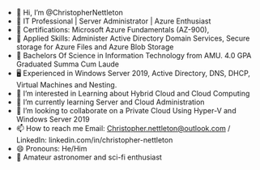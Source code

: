 - 👋 Hi, I’m @ChristopherNettleton
- 🌌 IT Professional | Server Administrator | Azure Enthusiast
- 📜 Certifications: Microsoft Azure Fundamentals (AZ-900),
- 📜 Applied Skills: Administer Active Directory Domain Services,	Secure storage for Azure Files and Azure Blob Storage
- 📘 Bachelors Of Science in Information Technology from AMU. 4.0 GPA Graduated Summa Cum Laude
- 🖥️ Experienced in Windows Server 2019, Active Directory, DNS, DHCP, Virtual Machines and Nesting. 
- 👀 I’m interested in Learning about Hybrid Cloud and Cloud Computing
- 🌱 I’m currently learning Server and Cloud Administration
- 💞️ I’m looking to collaborate on a Private Cloud Using Hyper-V and Windows Server 2019
- 📫 How to reach me Email:	Christopher.nettleton@outlook.com / LinkedIn:	linkedin.com/in/christopher-nettleton  
- 😄 Pronouns: He/Him
- 🚀 Amateur astronomer and sci-fi enthusiast

<!---
ChristopherNettleton/ChristopherNettleton is a ✨ special ✨ repository because its `README.md` (this file) appears on your GitHub profile.
You can click the Preview link to take a look at your changes.
--->
